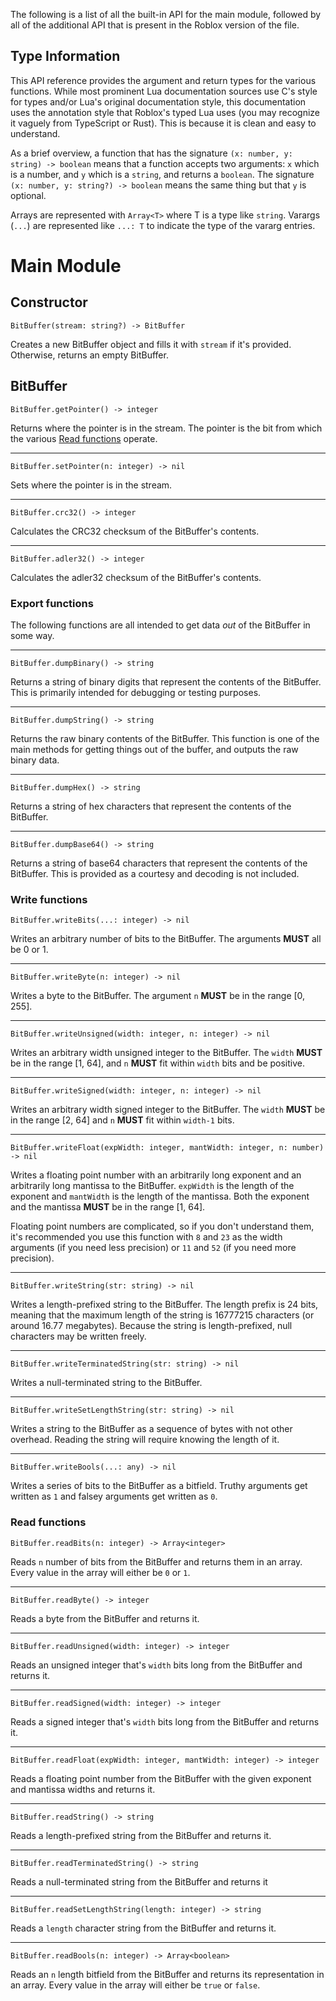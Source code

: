 The following is a list of all the built-in API for the main module, followed by all of the additional API that is present in the Roblox version of the file.

## Type Information

This API reference provides the argument and return types for the various functions. While most prominent Lua documentation sources use C's style for types and/or Lua's original documentation style, this documentation uses the annotation style that Roblox's typed Lua uses (you may recognize it vaguely from TypeScript or Rust). This is because it is clean and easy to understand.

As a brief overview, a function that has the signature `(x: number, y: string) -> boolean` means that a function accepts two arguments: `x` which is a number, and `y` which is a `string`, and returns a `boolean`. The signature `(x: number, y: string?) -> boolean` means the same thing but that `y` is optional.

Arrays are represented with `Array<T>` where T is a type like `string`. Varargs (`...`) are represented like `...: T` to indicate the type of the vararg entries.

# Main Module

## Constructor

```
BitBuffer(stream: string?) -> BitBuffer
```

Creates a new BitBuffer object and fills it with `stream` if it's provided. Otherwise, returns an empty BitBuffer.

## BitBuffer

```
BitBuffer.getPointer() -> integer
```
Returns where the pointer is in the stream. The pointer is the bit from which the various [Read functions](#read-functions) operate.

---

```
BitBuffer.setPointer(n: integer) -> nil
```
Sets where the pointer is in the stream.

---

```
BitBuffer.crc32() -> integer
```
Calculates the CRC32 checksum of the BitBuffer's contents.

---

```
BitBuffer.adler32() -> integer
```
Calculates the adler32 checksum of the BitBuffer's contents.

### Export functions

The following functions are all intended to get data *out* of the BitBuffer in some way.

---

```
BitBuffer.dumpBinary() -> string
```
Returns a string of binary digits that represent the contents of the BitBuffer. This is primarily intended for debugging or testing purposes.

---

```
BitBuffer.dumpString() -> string
```
Returns the raw binary contents of the BitBuffer. This function is one of the main methods for getting things out of the buffer, and outputs the raw binary data.

---

```
BitBuffer.dumpHex() -> string
```
Returns a string of hex characters that represent the contents of the BitBuffer.

---

```
BitBuffer.dumpBase64() -> string
```
Returns a string of base64 characters that represent the contents of the BitBuffer. This is provided as a courtesy and decoding is not included.

### Write functions

```
BitBuffer.writeBits(...: integer) -> nil
```
Writes an arbitrary number of bits to the BitBuffer. The arguments **MUST** all be 0 or 1.

---

```
BitBuffer.writeByte(n: integer) -> nil
```
Writes a byte to the BitBuffer. The argument `n` **MUST** be in the range [0, 255].

---

```
BitBuffer.writeUnsigned(width: integer, n: integer) -> nil
```
Writes an arbitrary width unsigned integer to the BitBuffer. The `width` **MUST** be in the range [1, 64], and `n` **MUST** fit within `width` bits and be positive.

---

```
BitBuffer.writeSigned(width: integer, n: integer) -> nil
```
Writes an arbitrary width signed integer to the BitBuffer. The `width` **MUST** be in the range [2, 64] and `n` **MUST** fit within `width-1` bits.

---

```
BitBuffer.writeFloat(expWidth: integer, mantWidth: integer, n: number) -> nil
```
Writes a floating point number with an arbitrarily long exponent and an arbitrarily long mantissa to the BitBuffer. `expWidth` is the length of the exponent and `mantWidth` is the length of the mantissa. Both the exponent and the mantissa **MUST** be in the range [1, 64].

Floating point numbers are complicated, so if you don't understand them, it's recommended you use this function with `8` and `23` as the width arguments (if you need less precision) or `11` and `52` (if you need more precision). 

---

```
BitBuffer.writeString(str: string) -> nil
```
Writes a length-prefixed string to the BitBuffer. The length prefix is 24 bits, meaning that the maximum length of the string is 16777215 characters (or around 16.77 megabytes). Because the string is length-prefixed, null characters may be written freely.

---

```
BitBuffer.writeTerminatedString(str: string) -> nil
```
Writes a null-terminated string to the BitBuffer.

---

```
BitBuffer.writeSetLengthString(str: string) -> nil
```
Writes a string to the BitBuffer as a sequence of bytes with not other overhead. Reading the string will require knowing the length of it.

---

```
BitBuffer.writeBools(...: any) -> nil
```
Writes a series of bits to the BitBuffer as a bitfield. Truthy arguments get written as `1` and falsey arguments get written as `0`.

### Read functions

```
BitBuffer.readBits(n: integer) -> Array<integer>
```
Reads `n` number of bits from the BitBuffer and returns them in an array. Every value in the array will either be `0` or `1`.

---

```
BitBuffer.readByte() -> integer
```
Reads a byte from the BitBuffer and returns it.

---

```
BitBuffer.readUnsigned(width: integer) -> integer
```
Reads an unsigned integer that's `width` bits long from the BitBuffer and returns it.

---

```
BitBuffer.readSigned(width: integer) -> integer
```
Reads a signed integer that's `width` bits long from the BitBuffer and returns it.

---

```
BitBuffer.readFloat(expWidth: integer, mantWidth: integer) -> integer
```
Reads a floating point number from the BitBuffer with the given exponent and mantissa widths and returns it.

---

```
BitBuffer.readString() -> string
```
Reads a length-prefixed string from the BitBuffer and returns it.

---

```
BitBuffer.readTerminatedString() -> string
```
Reads a null-terminated string from the BitBuffer and returns it

---

```
BitBuffer.readSetLengthString(length: integer) -> string
```
Reads a `length` character string from the BitBuffer and returns it.

---

```
BitBuffer.readBools(n: integer) -> Array<boolean>
```
Reads an `n` length bitfield from the BitBuffer and returns its representation in an array. Every value in the array will either be `true` or `false`.